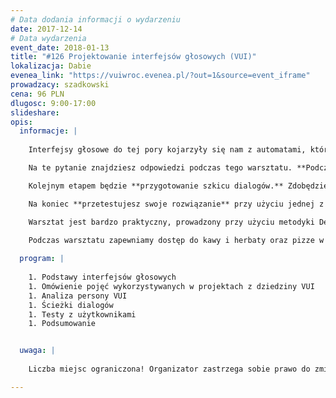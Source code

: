```yaml
---
# Data dodania informacji o wydarzeniu
date: 2017-12-14
# Data wydarzenia
event_date: 2018-01-13
title: "#126 Projektowanie interfejsów głosowych (VUI)"
lokalizacja: Dabie
evenea_link: "https://vuiwroc.evenea.pl/?out=1&source=event_iframe"
prowadzacy: szadkowski
cena: 96 PLN
dlugosc: 9:00-17:00
slideshare:
opis:
  informacje: |
   
    Interfejsy głosowe do tej pory kojarzyły się nam z automatami, które wypełniają proste rozkazy. Rozwój technologii związany z rozpoznawaniem i przetwarzaniem ludzkiego głosu (Natural Language Processing) znacznie rozszerzył możliwości interakcji na linii człowiek - maszyna, tak że możliwe stało się konstruowanie rozbudowanych dialogów i tworzenie skomplikowanych asystentów głosowych. Włączanie i wyłączanie światła czy zwijanie rolet w domu to tylko proste interakcje. A gdyby tak rozszerzyć te interakcje o bardziej skomplikowane zagadnienia? Kiedy interfejs głosowy jest użytecznym rozwiązaniem? Jaka jest jego przewaga nad aplikacją mobilną czy webową? Kiedy nie należy z interfejsu głosowego korzystać? Czy asystent posiada osobowość? Czy na pewno nas rozumie?

    Na te pytanie znajdziesz odpowiedzi podczas tego warsztatu. **Podczas pierwszej części poznasz podstawowe pojęcia z dziedziny VUI.** Dowiesz się, w jaki sposób przetwarzany jest głos użytkownika i w jaki sposób interpretowany jest przez interfejs głosowy. Dzięki temu zrozumiesz mechanikę działania takich systemów i będziesz wiedział od kuchni, jakie są ich możliwości i ograniczenia. **Następnie zaprojektujesz własnego asystenta głosowego.** Dowiesz się, dlaczego warto analizować interfejs głosowy jako personę, która posiada określony zestaw cech osobowościowych, jakiego słownictwa używa i jak reaguje na emocje użytkownika.

    Kolejnym etapem będzie **przygotowanie szkicu dialogów.** Zdobędziesz wiedzę, jak robić to efektywnie i szybko oraz w jaki sposób analizować możliwe rozgałęzienia rozmowy i jak naprowadzać z powrotem użytkownika na główny wątek. Jak konstruować wypowiedzi? Jak zarządzić hierarchą ważności informacji i kolejności fraz? Kto odpowiedzialny jest za kontekst rozmowy? Czego użytkownik może oczekiwać w trakcie rozmowy z asystentem? Jak zarządzać takimi oczekiwaniami? Jak reagować na błędy?

    Na koniec **przetestujesz swoje rozwiązanie** przy użyciu jednej z dwóch technik: Wizard of Oz lub SaySpring z użytkownikami i zdobędziesz informację zwrotną do dalszej pracy nad swoim interfejsem głosowym.

    Warsztat jest bardzo praktyczny, prowadzony przy użyciu metodyki Design Thinking. Uczestnicy powinni dysponować własnymi laptopami oraz opcjonalnie zestawem słuchawek z mikrofonem.
    
    Podczas warsztatu zapewniamy dostęp do kawy i herbaty oraz pizze w porze obiadowej. 

  program: |
   
    1. Podstawy interfejsów głosowych
    1. Omówienie pojęć wykorzystywanych w projektach z dziedziny VUI
    1. Analiza persony VUI
    1. Ścieżki dialogów
    1. Testy z użytkownikami
    1. Podsumowanie


  uwaga: |
  
    Liczba miejsc ograniczona! Organizator zastrzega sobie prawo do zmiany lokalizacji wydarzenia oraz jego odwołania w przypadku niezgłoszenia się minimalnej liczby uczestników.

---
```

